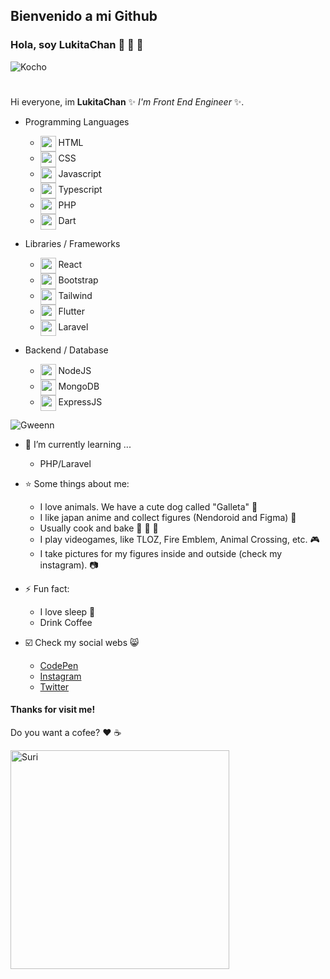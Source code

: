 ## Bienvenido a mi Github 
### Hola, soy LukitaChan 🌸 🌸 🌸
<img src="https://i.ibb.co/KWZwvJ3/275493041-5634967459864292-6133891615176403442-n.jpg" alt="Kocho" align="center" height="auto" width="auto"></img>
#
Hi everyone, im **LukitaChan** ✨ _I'm Front End Engineer_ ✨.

- Programming Languages
  - <img src="https://cdn-icons-png.flaticon.com/512/5968/5968267.png" align="center" height="25" width="auto"> HTML</img>
  - <img src="https://cdn-icons-png.flaticon.com/512/732/732190.png" align="center" height="25" width="auto"> CSS </img>
  - <img src="https://cdn-icons-png.flaticon.com/512/5968/5968292.png" align="center" height="25" width="auto"> Javascript </img>
  - <img src="https://www.svgrepo.com/show/374144/typescript.svg" align="center" height="25" width="auto"> Typescript </img>
  - <img src="https://img.icons8.com/color/96/php.png" align="center" height="25" width="auto"> PHP </img>
  - <img src="https://img.icons8.com/color/256/dart.png" align="center" height="25" width="auto"> Dart </img>
 
- Libraries / Frameworks
  - <img src="https://cdn-icons-png.flaticon.com/512/753/753244.png" align="center" height="25" width="auto"> React </img>
  - <img src="https://cdn-icons-png.flaticon.com/512/5968/5968672.png" align="center" height="25" width="auto"> Bootstrap </img>
  - <img src="https://img.icons8.com/color/96/tailwindcss.png" align="center" height="25" width="auto"> Tailwind </img>
  - <img src="https://img.icons8.com/color/256/flutter.png" align="center" height="25" width="auto"> Flutter </img>
  - <img src="https://img.icons8.com/stickers/100/laravel.png" align="center" height="25" width="auto"> Laravel </img>

- Backend / Database
  - <img src="https://cdn-icons-png.flaticon.com/512/5968/5968322.png" align="center" height="25" width="auto"> NodeJS </img>
  - <img src="https://upload.wikimedia.org/wikipedia/commons/thumb/f/f9/Antu_mongodb.svg/2048px-Antu_mongodb.svg.png" align="center" height="25" width="auto"> MongoDB </img>
  - <img src="https://e7.pngegg.com/pngimages/925/447/png-clipart-express-js-node-js-javascript-mongodb-node-js-text-trademark.png" align="center" height="25" width="auto"> ExpressJS </img>

<img src="https://i.ibb.co/1n8jmkH/279022414-5762660357095001-7601276422026332215-n.jpg" alt="Gweenn" align="center" height="auto" width="auto"></img>


- 🌱 I’m currently learning ...
  - PHP/Laravel

- ⭐ Some things about me:
  - I love animals. We have a cute dog called "Galleta" 🐶
  - I like japan anime and collect figures (Nendoroid and Figma) 🏯
  - Usually cook and bake 🧁 🍰 🥞
  - I play videogames, like TLOZ, Fire Emblem, Animal Crossing, etc. 🎮
  - I take pictures for my figures inside and outside (check my instagram). 📷

- ⚡ Fun fact:
  - I love sleep 🛌
  - Drink Coffee

 
- ☑️ Check my social webs 😸
  -  [CodePen](https://codepen.io/lucy-chable)
  -  [Instagram](https://www.instagram.com/lukitachan/)
  -  [Twitter](https://twitter.com/Lukita_Chan)

#### Thanks for visit me!
Do you want a cofee? ❤️ ☕

<img src="https://i.ibb.co/dLbsD0s/277730827-5701670439860660-3095604291390999020-n.jpg" alt="Suri" align="center" height="350" width="auto"></img>
